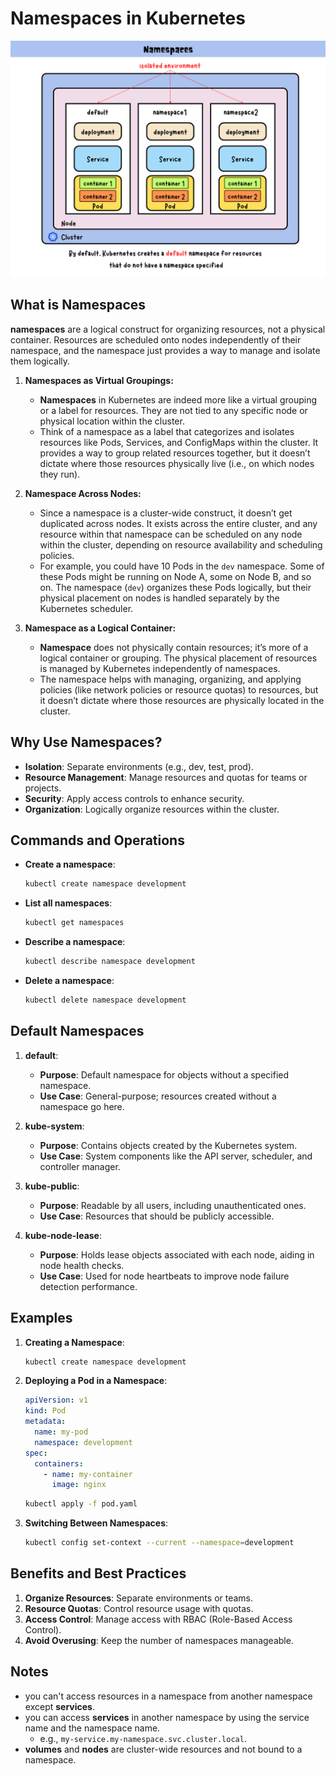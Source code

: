 # Namespaces in Kubernetes

![alt text](images/ns.png)

## What is Namespaces

**namespaces** are a logical construct for organizing resources, not a physical container. Resources are scheduled onto nodes independently of their namespace, and the namespace just provides a way to manage and isolate them logically.

1. **Namespaces as Virtual Groupings:**

   - **Namespaces** in Kubernetes are indeed more like a virtual grouping or a label for resources. They are not tied to any specific node or physical location within the cluster.
   - Think of a namespace as a label that categorizes and isolates resources like Pods, Services, and ConfigMaps within the cluster. It provides a way to group related resources together, but it doesn’t dictate where those resources physically live (i.e., on which nodes they run).

2. **Namespace Across Nodes:**

   - Since a namespace is a cluster-wide construct, it doesn’t get duplicated across nodes. It exists across the entire cluster, and any resource within that namespace can be scheduled on any node within the cluster, depending on resource availability and scheduling policies.
   - For example, you could have 10 Pods in the `dev` namespace. Some of these Pods might be running on Node A, some on Node B, and so on. The namespace (`dev`) organizes these Pods logically, but their physical placement on nodes is handled separately by the Kubernetes scheduler.

3. **Namespace as a Logical Container:**
   - **Namespace** does not physically contain resources; it’s more of a logical container or grouping. The physical placement of resources is managed by Kubernetes independently of namespaces.
   - The namespace helps with managing, organizing, and applying policies (like network policies or resource quotas) to resources, but it doesn’t dictate where those resources are physically located in the cluster.

## Why Use Namespaces?

- **Isolation**: Separate environments (e.g., dev, test, prod).
- **Resource Management**: Manage resources and quotas for teams or projects.
- **Security**: Apply access controls to enhance security.
- **Organization**: Logically organize resources within the cluster.

## Commands and Operations

- **Create a namespace**:

  ```sh
  kubectl create namespace development
  ```

- **List all namespaces**:

  ```sh
  kubectl get namespaces
  ```

- **Describe a namespace**:

  ```sh
  kubectl describe namespace development
  ```

- **Delete a namespace**:

  ```sh
  kubectl delete namespace development
  ```

## Default Namespaces

1. **default**:

   - **Purpose**: Default namespace for objects without a specified namespace.
   - **Use Case**: General-purpose; resources created without a namespace go here.

2. **kube-system**:

   - **Purpose**: Contains objects created by the Kubernetes system.
   - **Use Case**: System components like the API server, scheduler, and controller manager.

3. **kube-public**:

   - **Purpose**: Readable by all users, including unauthenticated ones.
   - **Use Case**: Resources that should be publicly accessible.

4. **kube-node-lease**:
   - **Purpose**: Holds lease objects associated with each node, aiding in node health checks.
   - **Use Case**: Used for node heartbeats to improve node failure detection performance.

## Examples

1. **Creating a Namespace**:

   ```sh
   kubectl create namespace development
   ```

2. **Deploying a Pod in a Namespace**:

   ```yaml
   apiVersion: v1
   kind: Pod
   metadata:
     name: my-pod
     namespace: development
   spec:
     containers:
       - name: my-container
         image: nginx
   ```

   ```sh
   kubectl apply -f pod.yaml
   ```

3. **Switching Between Namespaces**:

   ```sh
   kubectl config set-context --current --namespace=development
   ```

## Benefits and Best Practices

1. **Organize Resources**: Separate environments or teams.
2. **Resource Quotas**: Control resource usage with quotas.
3. **Access Control**: Manage access with RBAC (Role-Based Access Control).
4. **Avoid Overusing**: Keep the number of namespaces manageable.

## Notes

- you can't access resources in a namespace from another namespace except **services**.
- you can access **services** in another namespace by using the service name and the namespace name.
  - e.g., `my-service.my-namespace.svc.cluster.local`.
- **volumes** and **nodes** are cluster-wide resources and not bound to a namespace.
